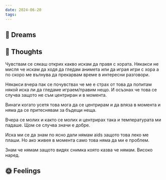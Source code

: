 ```yaml
---
date: 2024-06-20
tags:
---
```


## 💭 Dreams

## 🤔 Thoughts 
Чувствам се сякаш открих какво искам да правя с хората. Някакси не мисля че искам да ходя да гледам анимета или да играя игри с хора а по скоро ме вълнува да прекарвам време в интересни разговори. 

Някакси вчера пак се почувствах че ме е страх от това да попитам някой иска ли да гледаме играем/правим нещо. И осъзнах че това се случва защото не съм центриран и в момента. 

Винаги когато усетя това мога да се центрирам и да вляза в момента и няма да се притеснявам за бъдещи неща. 

Вчера се молих и както се молих и центрирах така и температурата ми падаше. Щом се случва значи е добре. 

Иска ми се да знам по ясно дали нямам aids защото това леко ме плаши. Но ако живея в момента само това няма да ми е проблем. 

Знам че нямам защото видях снимка която казва че нямам. Високо наред. 


## 🌞 Feelings 

